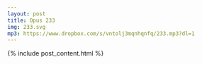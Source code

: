 ```yaml
---
layout: post
title: Opus 233
img: 233.svg
mp3: https://www.dropbox.com/s/vntolj3mqnhqnfq/233.mp3?dl=1
---
```


{% include post_content.html %}
